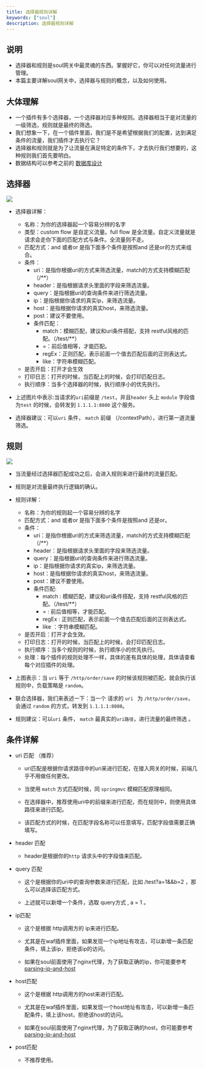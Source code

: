 ```yaml
---
title: 选择器规则详解
keywords: ["soul"]
description: 选择器规则详解
---
```


## 说明

* 选择器和规则是soul网关中最灵魂的东西。掌握好它，你可以对任何流量进行管理。
* 本篇主要详解soul网关中，选择器与规则的概念，以及如何使用。


## 大体理解

* 一个插件有多个选择器，一个选择器对应多种规则。选择器相当于是对流量的一级筛选，规则就是最终的筛选。
* 我们想象一下，在一个插件里面，我们是不是希望根据我们的配置，达到满足条件的流量，我们插件才去执行它？
* 选择器和规则就是为了让流量在满足特定的条件下，才去执行我们想要的，这种规则我们首先要明白。
* 数据结构可以参考之前的 [数据库设计](../design/database-design.md)

## 选择器 

![](https://yu199195.github.io/images/soul/selector.png)

 * 选择器详解：
 
     * 名称：为你的选择器起一个容易分辨的名字
     * 类型：custom flow 是自定义流量。full flow 是全流量。自定义流量就是请求会走你下面的匹配方式与条件。全流量则不走。
     * 匹配方式：and 或者or 是指下面多个条件是按照and 还是or的方式来组合。
     * 条件：
        * uri：是指你根据uri的方式来筛选流量，match的方式支持模糊匹配（/**）
        * header：是指根据请求头里面的字段来筛选流量。
        * query：是指根据uri的查询条件来进行筛选流量。
        * ip：是指根据你请求的真实ip，来筛选流量。
        * host：是指根据你请求的真实host，来筛选流量。
        * post：建议不要使用。
        * 条件匹配：
           * match：模糊匹配，建议和uri条件搭配，支持 restful风格的匹配。（/test/**）
           * =：前后值相等，才能匹配。
           * regEx：正则匹配，表示前面一个值去匹配后面的正则表达式。
           * like：字符串模糊匹配。         
     * 是否开启：打开才会生效
     * 打印日志：打开的时候，当匹配上的时候，会打印匹配日志。
     * 执行顺序：当多个选择器的时候，执行顺序小的优先执行。
  
 * 上述图片中表示:当请求的`uri`前缀是 `/test`，并且`header` 头上 `module` 字段值为`test` 的时候，会转发到 `1.1.1.1:8080` 这个服务。    

 * 选择器建议：可以`uri` 条件， `match` 前缀 （/contextPath），进行第一道流量筛选。
 
## 规则
 ![](https://yu199195.github.io/images/soul/rule.png)
 
 * 当流量经过选择器匹配成功之后，会进入规则来进行最终的流量匹配。
 
 * 规则是对流量最终执行逻辑的确认。
 
 * 规则详解：
     * 名称：为你的规则起一个容易分辨的名字
     * 匹配方式：and 或者or 是指下面多个条件是按照and 还是or。
     * 条件：
         * uri：是指你根据uri的方式来筛选流量，match的方式支持模糊匹配（/**）
         * header：是指根据请求头里面的字段来筛选流量。
         * query：是指根据uri的查询条件来进行筛选流量。
         * ip：是指根据你请求的真实ip，来筛选流量。
         * host：是指根据你请求的真实host，来筛选流量。
         * post：建议不要使用。
         * 条件匹配:
            * match : 模糊匹配，建议和uri条件搭配，支持 restful风格的匹配。（/test/**）
            * = : 前后值相等，才能匹配。
            * regEx : 正则匹配，表示前面一个值去匹配后面的正则表达式。
            * like ：字符串模糊匹配。 
     * 是否开启：打开才会生效。
     * 打印日志：打开的时候，当匹配上的时候，会打印匹配日志。
     * 执行顺序：当多个规则的时候，执行顺序小的优先执行。 
     * 处理：每个插件的规则处理不一样，具体的差有具体的处理，具体请查看每个对应插件的处理。

* 上图表示：当 `uri` 等于  `/http/order/save` 的时候该规则被匹配，就会执行该规则中，负载策略是 `random`。

* 联合选择器，我们来表述一下：当一个 请求的 `uri ` 为 `/http/order/save`，会通过 `random` 的方式，转发到 `1.1.1.1:8080`。

*  规则建议：可以`uri` 条件， `match` 最真实的`uri路径`，进行流量的最终筛选 。
    
    
## 条件详解

* uri 匹配 （推荐）

  * uri匹配是根据你请求路径中的uri来进行匹配，在接入网关的时候，前端几乎不用做任何更改。
  
  * 当使用 `match` 方式匹配时候，同 `springmvc` 模糊匹配原理相同。
  
  * 在选择器中，推荐使用uri中的前缀来进行匹配，而在规则中，则使用具体路径来进行匹配。
  
  * 该匹配方式的时候，在匹配字段名称可以任意填写，匹配字段值需要正确填写。
  
* header 匹配

   * header是根据你的`http` 请求头中的字段值来匹配。
  
*  query 匹配

   * 这个是根据你的uri中的查询参数来进行匹配，比如 /test?a=1&&b=2 ，那么可以选择该匹配方式。
   
   * 上述就可以新增一个条件，选取 query方式  , a   =  1  。
   
*  ip匹配

    * 这个是根据 http调用方的 ip来进行匹配。
  
    * 尤其是在waf插件里面，如果发现一个ip地址有攻击，可以新增一条匹配条件，填上该ip，拒绝该ip的访问。
  
    * 如果在soul前面使用了nginx代理，为了获取正确的ip，你可能要参考 [parsing-ip-and-host](../developer-guide/custom-parsing-ip-and-host)
 
* host匹配

  * 这个是根据 http调用方的host来进行匹配。
    
  * 尤其是在waf插件里面，如果发现一个host地址有攻击，可以新增一条匹配条件，填上该host，拒绝该host的访问。
    
  * 如果在soul前面使用了nginx代理，为了获取正确的host，你可能要参考 [parsing-ip-and-host](../developer-guide/custom-parsing-ip-and-host)
    
*  post匹配

    * 不推荐使用。

